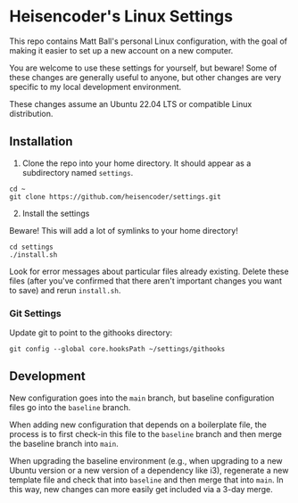 # Heisencoder's Linux Settings

This repo contains Matt Ball's personal Linux configuration,
with the goal of making it easier to set up a new account on a new computer.

You are welcome to use these settings for yourself, but beware!
Some of these changes are generally useful to anyone, but other changes are very specific to my local development environment.

These changes assume an Ubuntu 22.04 LTS or compatible Linux distribution.

## Installation

1. Clone the repo into your home directory.  It should appear as a subdirectory named `settings`.

```shell
cd ~
git clone https://github.com/heisencoder/settings.git
```

2. Install the settings

Beware!  This will add a lot of symlinks to your home directory!

```shell
cd settings
./install.sh
```

Look for error messages about particular files already existing.  Delete these files
(after you've confirmed that there aren't important changes you want to save) and rerun `install.sh`.

### Git Settings

Update git to point to the githooks directory:

```shell
git config --global core.hooksPath ~/settings/githooks
```

## Development

New configuration goes into the `main` branch, but baseline configuration files go into the `baseline` branch.

When adding new configuration that depends on a boilerplate file, the process is to first check-in this file to the `baseline`
branch and then merge the baseline branch into `main`.

When upgrading the baseline environment (e.g., when upgrading to a new Ubuntu version or a new version of a dependency like i3), 
regenerate a new template file and check that into `baseline` and then merge that into `main`.
In this way, new changes can more easily get included via a 3-day merge.

